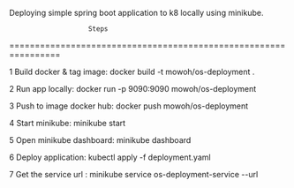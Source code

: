 Deploying simple spring boot application to k8 locally using minikube.

                        Steps
================================================================

1 Build docker & tag image: docker build -t mowoh/os-deployment .

2 Run app locally: docker run -p 9090:9090 mowoh/os-deployment

3 Push to image docker hub: docker push mowoh/os-deployment

4 Start minikube: minikube start

5 Open minikube dashboard: minikube dashboard

6 Deploy application: kubectl apply -f deployment.yaml

7 Get the service url : minikube service os-deployment-service --url
